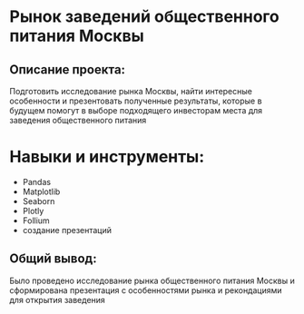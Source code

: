 # Рынок заведений общественного питания Москвы

## Описание проекта:
Подготовить исследование рынка Москвы, найти интересные особенности и презентовать полученные результаты, которые в будущем помогут в выборе подходящего инвесторам места для заведения общественного питания

# Навыки и инструменты:
* Pandas
* Matplotlib
* Seaborn
* Plotly
* Follium
* создание презентаций

## Общий вывод:
Было проведено исследование рынка общественного питания Москвы и сформирована презентация с особенностями рынка и рекондациями для открытия заведения

